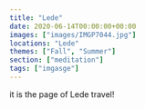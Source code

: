 ```yaml
---
title: "Lede"
date: 2020-06-14T00:00:00+00:00
images: ["images/IMGP7044.jpg"]
locations: "Lede"
themes: ["Fall", "Summer"]
section: ["meditation"]
tags: ["imgasge"]
---
```


it is the page of Lede travel!
